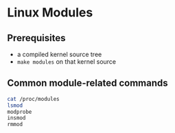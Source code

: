 # Linux Modules

## Prerequisites

* a compiled kernel source tree
* `make modules` on that kernel source

## Common module-related commands

```bash
cat /proc/modules
lsmod
modprobe
insmod
rmmod
```
